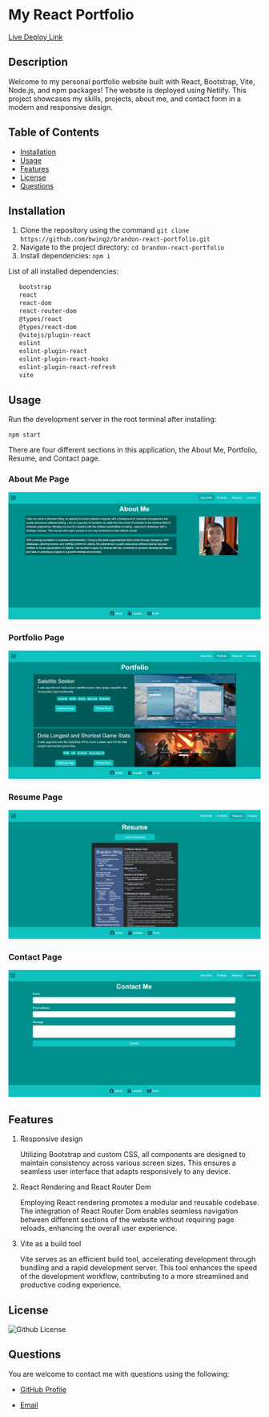 # My React Portfolio

[Live Deploy Link](https://brandon-react-portfolio.netlify.app/)

## Description

Welcome to my personal portfolio website built with React, Bootstrap, Vite, Node.js, and npm packages! The website is deployed using Netlify. This project showcases my skills, projects, about me, and contact form in a modern and responsive design.

## Table of Contents

- [Installation](#installation)
- [Usage](#usage)
- [Features](#features)
- [License](#license)
- [Questions](#questions)

## Installation

1. Clone the repository using the command `git clone https://github.com/bwing2/brandon-react-portfolio.git`
2. Navigate to the project directory: `cd brandon-react-portfolio`
3. Install dependencies: `npm i`

List of all installed dependencies:

```
   bootstrap
   react
   react-dom
   react-router-dom
   @types/react
   @types/react-dom
   @vitejs/plugin-react
   eslint
   eslint-plugin-react
   eslint-plugin-react-hooks
   eslint-plugin-react-refresh
   vite
```

## Usage

Run the development server in the root terminal after installing:

```
npm start
```

There are four different sections in this application, the About Me, Portfolio, Resume, and Contact page.

### About Me Page

![About Me Page](./src/images/About_me_page.png)

### Portfolio Page

![Portfolio Page](./src/images/Portfolio_page.png)

### Resume Page

![Resume Page](./src/images/Resume_page.png)

### Contact Page

![Contact Page](./src/images/Contact_page.png)

## Features

1.  Responsive design

    Utilizing Bootstrap and custom CSS, all components are designed to maintain consistency across various screen sizes. This ensures a seamless user interface that adapts responsively to any device.

2.  React Rendering and React Router Dom

    Employing React rendering promotes a modular and reusable codebase. The integration of React Router Dom enables seamless navigation between different sections of the website without requiring page reloads, enhancing the overall user experience.

3.  Vite as a build tool

    Vite serves as an efficient build tool, accelerating development through bundling and a rapid development server. This tool enhances the speed of the development workflow, contributing to a more streamlined and productive coding experience.

## License

![Github License](https://img.shields.io/badge/License-MIT-green.svg)

## Questions

You are welcome to contact me with questions using the following:

- [GitHub Profile](https://github.com/bwing2)

- [Email](mailto:brandon.wing245@gmail.com)
